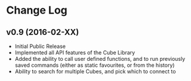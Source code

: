 # Change Log

## v0.9 (2016-02-XX)
* Initial Public Release
* Implemented all API features of the Cube Library
* Added the ability to call user defined functions, and to run previously saved commands (either as static favourites, or from the history)
* Ability to search for multiple Cubes, and pick which to connect to

